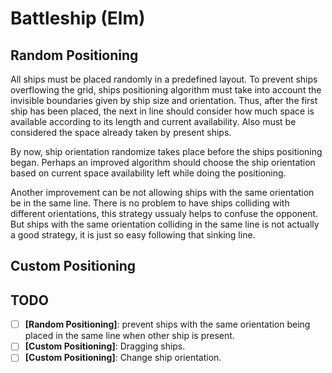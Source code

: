 # Battleship (Elm)

## Random Positioning

All ships must be placed randomly in a predefined layout. To prevent 
ships overflowing the grid, ships positioning algorithm must take into account 
the invisible boundaries given by ship size and orientation. Thus, after the 
first ship has been placed, the next in line should consider how much space is 
available according to its length and current availability. Also must be 
considered the space already taken by present ships.

By now, ship orientation randomize takes place before the ships positioning 
began. Perhaps an improved algorithm should choose the ship orientation based 
on current space availability left while doing the positioning.

Another improvement can be not allowing ships with the same orientation be in 
the same line. There is no problem to have ships colliding with different 
orientations, this strategy ussualy helps to confuse the opponent. But ships with 
the same orientation colliding in the same line is not actually a good strategy, 
it is just so easy following that sinking line.

## Custom Positioning

## TODO
* [ ] __[Random Positioning]__: prevent ships with the same orientation being placed in the 
same line when other ship is present.
* [ ] __[Custom Positioning]__: Dragging ships.
* [ ] __[Custom Positioning]__: Change ship orientation.
